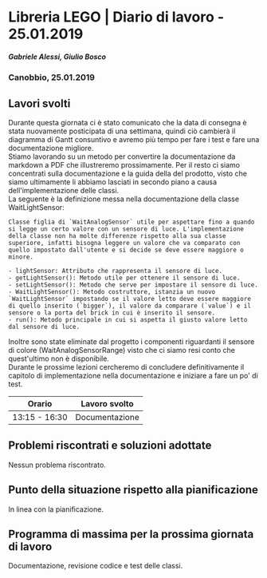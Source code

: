 # Libreria LEGO | Diario di lavoro - 25.01.2019
##### Gabriele Alessi, Giulio Bosco
### Canobbio, 25.01.2019

## Lavori svolti

Durante questa giornata ci è stato comunicato che la data di consegna è stata nuovamente posticipata di una settimana, quindi ciò cambierà il diagramma di Gantt consuntivo e avremo più tempo per fare i test e fare una documentazione migliore.  
Stiamo lavorando su un metodo per convertire la documentazione da markdown a PDF che illustreremo prossimamente.
Per il resto ci siamo concentrati sulla documentazione e la guida della del prodotto, visto che siamo ultimamente li abbiamo lasciati in secondo piano a causa dell'implementazione delle classi.  
La seguente è la definizione messa nella documentazione della classe WaitLightSensor:
```
Classe figlia di `WaitAnalogSensor` utile per aspettare fino a quando si legge un certo valore con un sensore di luce. L'implementazione della classe non ha molte differenze rispetto alla sua classe superiore, infatti bisogna leggere un valore che va comparato con quello impostato dall'utente e si decide se deve essere maggiore o minore.

- lightSensor: Attributo che rappresenta il sensore di luce.
- getLightSensor(): Metodo utile per ottenere il sensore di luce.
- setLightSensor(): Metodo che serve per impostare il sensore di luce.
- WaitLightSensor(): Metodo costruttore, istanzia un nuovo `WaitLightSensor` impostando se il valore letto deve essere maggiore di quello inserito (`bigger`), il valore da comparare (`value`) e il sensore o la porta del brick in cui è inserito il sensore.
- run(): Metodo principale in cui si aspetta il giusto valore letto dal sensore di luce.
```
Inoltre sono state eliminate dal progetto i componenti riguardanti il sensore di colore (WaitAnalogSensorRange) visto che ci siamo resi conto che quest'ultimo non è disponibile.  
Durante le prossime lezioni cercheremo di concludere definitivamente il capitolo di implementazione nella documentazione e iniziare a fare un po' di test.

|Orario        |Lavoro svolto					|
|--------------|--------------------------------|
|13:15 - 16:30 |Documentazione|

##  Problemi riscontrati e soluzioni adottate
Nessun problema riscontrato.
##  Punto della situazione rispetto alla pianificazione
In linea con la pianificazione.
## Programma di massima per la prossima giornata di lavoro
Documentazione, revisione codice e test delle classi.
